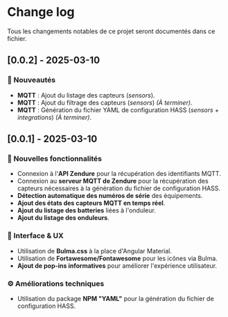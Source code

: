 # Change log

Tous les changements notables de ce projet seront documentés dans ce fichier.

## [0.0.2] - 2025-03-10

### 🚀 Nouveautés

- **MQTT** : Ajout du listage des capteurs (_sensors_).
- **MQTT** : Ajout du filtrage des capteurs (_sensors_) _(À terminer)_.
- **MQTT** : Génération du fichier YAML de configuration HASS (_sensors + integrations_) _(À terminer)_.

## [0.0.1] - 2025-03-10

### 🚀 Nouvelles fonctionnalités

- Connexion à l'**API Zendure** pour la récupération des identifiants MQTT.
- Connexion au **serveur MQTT de Zendure** pour la récupération des capteurs nécessaires à la génération du fichier de configuration HASS.
- **Détection automatique des numéros de série** des équipements.
- **Ajout des états des capteurs MQTT en temps réel**.
- **Ajout du listage des batteries** liées à l'onduleur.
- **Ajout du listage des onduleurs**.

### 🎨 Interface & UX

- Utilisation de **Bulma.css** à la place d'Angular Material.
- Utilisation de **Fortawesome/Fontawesome** pour les icônes via Bulma.
- **Ajout de pop-ins informatives** pour améliorer l'expérience utilisateur.

### ⚙️ Améliorations techniques

- Utilisation du package **NPM "YAML"** pour la génération du fichier de configuration HASS.
